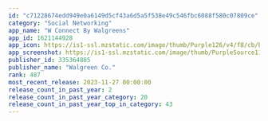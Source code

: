 ```yaml
---
id: "c71228674edd949e0a6149d5cf43a6d5a5f538e49c546fbc6088f580c07809ce"
category: "Social Networking"
app_name: "W Connect By Walgreens"
app_id: 1621144928
app_icon: https://is1-ssl.mzstatic.com/image/thumb/Purple126/v4/f8/cb/bd/f8cbbda5-d8c6-ccb8-e500-e03dd95f7a6a/CustomAppIcon-0-0-1x_U007epad-0-0-85-220.png/1024x1024bb.png
app_screenshot: https://is1-ssl.mzstatic.com/image/thumb/PurpleSource112/v4/50/de/95/50de959f-3bb5-2495-0840-8d739e795e66/645558af-1a24-4ac1-b4ce-11f64fa59554_Simulator_Screen_Shot_-_iPhone_11_Pro_Max_-_iOS_15.4_-_2022-04-28_at_16.27.30.png/1242x2688bb.png
publisher_id: 335364885
publisher_name: "Walgreen Co."
rank: 487
most_recent_release: 2023-11-27 00:00:00
release_count_in_past_year: 2
release_count_in_past_year_category: 20
release_count_in_past_year_top_in_category: 43
---
```

